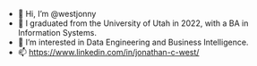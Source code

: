 - 👋 Hi, I’m @westjonny
- 🌱 I graduated from the University of Utah in 2022, with a BA in Information Systems. 
- 👀 I’m interested in Data Engineering and Business Intelligence.
- 📫 https://www.linkedin.com/in/jonathan-c-west/

<!---
westjonny/westjonny is a ✨ special ✨ repository because its `README.md` (this file) appears on your GitHub profile.
You can click the Preview link to take a look at your changes.
--->
